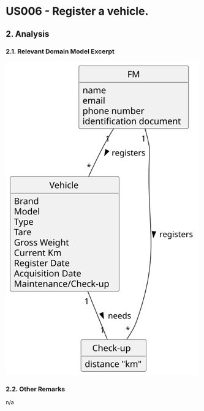 # US006 - Register a vehicle.

## 2. Analysis

### 2.1. Relevant Domain Model Excerpt 

![Domain Model](svg/us021-domain-model.svg)

### 2.2. Other Remarks

n/a